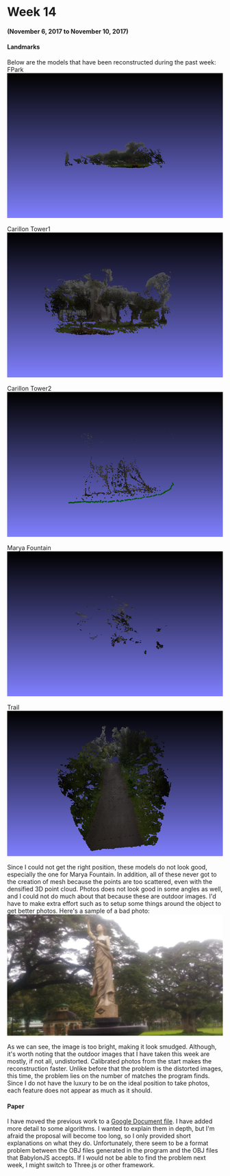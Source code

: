 # Week 14
#### (November 6, 2017 to November 10, 2017)

#### Landmarks
Below are the models that have been reconstructed during the past week:
FPark
![fpark](../Trials/models/fpark/fpark00.png)

Carillon Tower1
![carr1](../Trials/models/carr1/carr100.png)


Carillon Tower2
![carr2](../Trials/models/carr2/carr200.png)

Marya Fountain
![vmed2](../Trials/models/vmed2/vmed200.png)

Trail
![trail](../Trials/models/trail/trail00.png)

Since I could not get the right position, these models do not look good, especially the one for Marya Fountain. In addition, all of these never got to the creation of mesh because the points are too scattered, even with the densified 3D point cloud. Photos does not look good in some angles as well, and I could not do much about that because these are outdoor images. I'd have to make extra effort such as to setup some things around the object to get better photos. Here's a sample of a bad photo:
![sample](../Trials/images/vmed2/P_20171109_105822_023.jpg)

As we can see, the image is too bright, making it look smudged. Although, it's worth noting that the outdoor images that I have taken this week are mostly, if not all, undistorted. Calibrated photos from the start makes the reconstruction faster. Unlike before that the problem is the distorted images, this time, the problem lies on the number of matches the program finds. Since I do not have the luxury to be on the ideal position to take photos, each feature does not appear as much as it should.

#### Paper
I have moved the previous work to a [Google Document file](https://docs.google.com/document/d/1dK50fJs14ucYq_ry4XEmo5w4tn6QTAlSPpcA0-DoOUg/edit?usp=sharing). I have added more detail to some algorithms. I wanted to explain them in depth, but I'm afraid the proposal will become too long, so I only provided short explanations on what they do. Unfortunately, there seem to be a format problem between the OBJ files generated in the program and the OBJ files that BabylonJS accepts. If I would not be able to find the problem next week, I might switch to Three.js or other framework.
